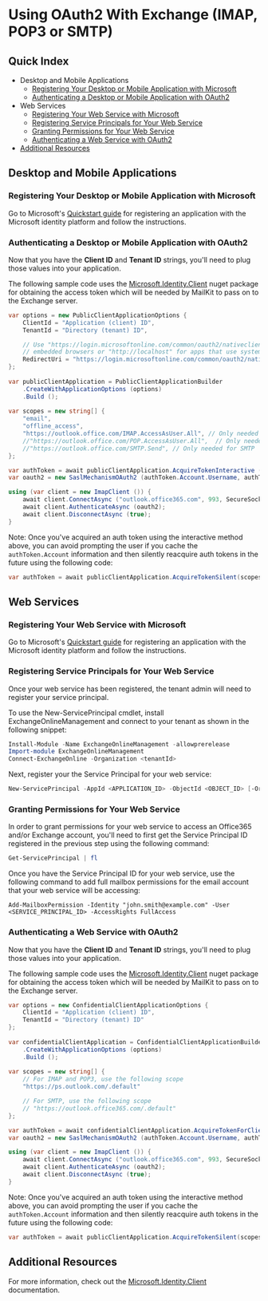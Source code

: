 # Using OAuth2 With Exchange (IMAP, POP3 or SMTP)

## Quick Index

* Desktop and Mobile Applications
  * [Registering Your Desktop or Mobile Application with Microsoft](#registering-your-desktop-or-mobile-application-with-microsoft)
  * [Authenticating a Desktop or Mobile Application with OAuth2](#authenticating-a-desktop-or-mobile-application-with-oauth2)
* Web Services
  * [Registering Your Web Service with Microsoft](#registering-your-web-service-with-microsoft)
  * [Registering Service Principals for Your Web Service](#registering-service-principals-for-your-web-service)
  * [Granting Permissions for Your Web Service](#granting-permissions-for-your-web-service)
  * [Authenticating a Web Service with OAuth2](#authenticating-a-web-service-with-oauth2)
* [Additional Resources](#additional-resources)

## Desktop and Mobile Applications

### Registering Your Desktop or Mobile Application with Microsoft

Go to Microsoft's [Quickstart guide](https://docs.microsoft.com/en-us/azure/active-directory/develop/quickstart-register-app)
for registering an application with the Microsoft identity platform and follow the instructions.

### Authenticating a Desktop or Mobile Application with OAuth2

Now that you have the **Client ID** and **Tenant ID** strings, you'll need to plug those values into
your application.

The following sample code uses the [Microsoft.Identity.Client](https://www.nuget.org/packages/Microsoft.Identity.Client/)
nuget package for obtaining the access token which will be needed by MailKit to pass on to the Exchange
server.

```csharp
var options = new PublicClientApplicationOptions {
    ClientId = "Application (client) ID",
    TenantId = "Directory (tenant) ID",

    // Use "https://login.microsoftonline.com/common/oauth2/nativeclient" for apps using
    // embedded browsers or "http://localhost" for apps that use system browsers.
    RedirectUri = "https://login.microsoftonline.com/common/oauth2/nativeclient"
};
 
var publicClientApplication = PublicClientApplicationBuilder
    .CreateWithApplicationOptions (options)
    .Build ();
 
var scopes = new string[] {
    "email",
    "offline_access",
    "https://outlook.office.com/IMAP.AccessAsUser.All", // Only needed for IMAP
    //"https://outlook.office.com/POP.AccessAsUser.All",  // Only needed for POP
    //"https://outlook.office.com/SMTP.Send", // Only needed for SMTP
};

var authToken = await publicClientApplication.AcquireTokenInteractive (scopes).ExecuteAsync ();
var oauth2 = new SaslMechanismOAuth2 (authToken.Account.Username, authToken.AccessToken);

using (var client = new ImapClient ()) {
    await client.ConnectAsync ("outlook.office365.com", 993, SecureSocketOptions.SslOnConnect);
    await client.AuthenticateAsync (oauth2);
    await client.DisconnectAsync (true);
}
```

Note: Once you've acquired an auth token using the interactive method above, you can avoid prompting the user
if you cache the `authToken.Account` information and then silently reacquire auth tokens in the future using
the following code:

```csharp
var authToken = await publicClientApplication.AcquireTokenSilent(scopes, account).ExecuteAsync(cancellationToken);
```

## Web Services

### Registering Your Web Service with Microsoft

Go to Microsoft's [Quickstart guide](https://docs.microsoft.com/en-us/azure/active-directory/develop/quickstart-register-app)
for registering an application with the Microsoft identity platform and follow the instructions.

### Registering Service Principals for Your Web Service

Once your web service has been registered, the tenant admin will need to register your service principal.

To use the New-ServicePrincipal cmdlet, install ExchangeOnlineManagement and connect to your tenant as shown in the following snippet:

```powershell
Install-Module -Name ExchangeOnlineManagement -allowprerelease
Import-module ExchangeOnlineManagement 
Connect-ExchangeOnline -Organization <tenantId>
```

Next, register your the Service Principal for your web service:

```powershell
New-ServicePrincipal -AppId <APPLICATION_ID> -ObjectId <OBJECT_ID> [-Organization <ORGANIZATION_ID>]
```

### Granting Permissions for Your Web Service

In order to grant permissions for your web service to access an Office365 and/or Exchange account, you'll need to first get the
Service Principal ID registered in the previous step using the following command:

```powershell
Get-ServicePrincipal | fl
```

Once you have the Service Principal ID for your web service, use the following command to add full
mailbox permissions for the email account that your web service will be accessing:

```powershelllo;.k,;
Add-MailboxPermission -Identity "john.smith@example.com" -User 
<SERVICE_PRINCIPAL_ID> -AccessRights FullAccess
```

### Authenticating a Web Service with OAuth2

Now that you have the **Client ID** and **Tenant ID** strings, you'll need to plug those values into
your application.

The following sample code uses the [Microsoft.Identity.Client](https://www.nuget.org/packages/Microsoft.Identity.Client/)
nuget package for obtaining the access token which will be needed by MailKit to pass on to the Exchange
server.

```csharp
var options = new ConfidentialClientApplicationOptions {
    ClientId = "Application (client) ID",
    TenantId = "Directory (tenant) ID"
};
 
var confidentialClientApplication = ConfidentialClientApplicationBuilder
    .CreateWithApplicationOptions (options)
    .Build ();
 
var scopes = new string[] {
    // For IMAP and POP3, use the following scope
    "https://ps.outlook.com/.default"

    // For SMTP, use the following scope
    // "https://outlook.office365.com/.default"
};

var authToken = await confidentialClientApplication.AcquireTokenForClient (scopes).ExecuteAsync ();
var oauth2 = new SaslMechanismOAuth2 (authToken.Account.Username, authToken.AccessToken);

using (var client = new ImapClient ()) {
    await client.ConnectAsync ("outlook.office365.com", 993, SecureSocketOptions.SslOnConnect);
    await client.AuthenticateAsync (oauth2);
    await client.DisconnectAsync (true);
}
```

Note: Once you've acquired an auth token using the interactive method above, you can avoid prompting the user
if you cache the `authToken.Account` information and then silently reacquire auth tokens in the future using
the following code:

```csharp
var authToken = await publicClientApplication.AcquireTokenSilent(scopes, account).ExecuteAsync(cancellationToken);
```


## Additional Resources

For more information, check out the [Microsoft.Identity.Client](https://docs.microsoft.com/en-us/dotnet/api/microsoft.identity.client?view=azure-dotnet)
documentation.
